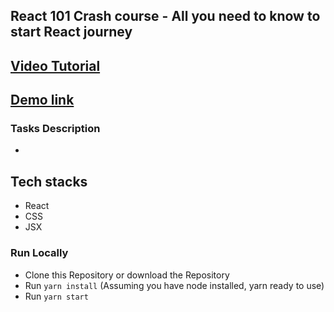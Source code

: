 ## React 101 Crash course - All you need to know to start React journey

## [Video Tutorial](https://youtu.be/6lDHSF3Yrgs)

## [Demo link ](https://bw-react101.netlify.app)

### Tasks Description

-

## Tech stacks

- React
- CSS
- JSX

### Run Locally

- Clone this Repository or download the Repository
- Run `yarn install` (Assuming you have node installed, yarn ready to use)
- Run `yarn start`

